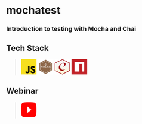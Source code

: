 # mochatest
### Introduction to testing with Mocha and Chai

## Tech Stack
> <a href="https://javascript.info/" title="JavaScript"><img src="./icons/javascript.svg" alt="JavaScript logo" width="41px" height="41px"></a>
> <a href="https://mochajs.org/" title="Mocha"><img src="./icons/mocha.svg" alt="Mocha logo" width="41px" height="41px"></a>
> <a href="https://www.chaijs.com/" title="Chai"><img src="./icons/chai.png" alt="Chai logo" width="41px" height="41px"></a>
<a href="https://www.npmjs.com/" title="NPM"><img src="./icons/npm.svg" alt="NPM logo" width="42px" height="41px"></a>

## Webinar
> <a href="https://www.youtube.com/watch?v=MLTRHc5dk6s" title="Youtube"><img src="./icons/youtube.png" alt="Youtube logo" width="41px" height="41px"></a>

